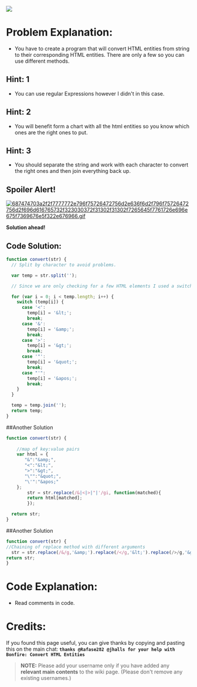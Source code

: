 ![](http://i.imgur.com/g7sWL1I.jpg)

# Problem Explanation:
- You have to create a program that will convert HTML entities from string to their corresponding HTML entities. There are only a few so you can use different methods.

## Hint: 1
- You can use regular Expressions however I didn't in this case.

## Hint: 2
- You will benefit form a chart with all the html entities so you know which ones are the right ones to put.

## Hint: 3
- You should separate the string and work with each character to convert the right ones and then join everything back up.

## Spoiler Alert!
[![687474703a2f2f7777772e796f75726472756d2e636f6d2f796f75726472756d2f696d616765732f323030372f31302f31302f7265645f7761726e696e675f7369676e5f322e676966.gif](https://files.gitter.im/FreeCodeCamp/Wiki/nlOm/thumb/687474703a2f2f7777772e796f75726472756d2e636f6d2f796f75726472756d2f696d616765732f323030372f31302f31302f7265645f7761726e696e675f7369676e5f322e676966.gif)](https://files.gitter.im/FreeCodeCamp/Wiki/nlOm/687474703a2f2f7777772e796f75726472756d2e636f6d2f796f75726472756d2f696d616765732f323030372f31302f31302f7265645f7761726e696e675f7369676e5f322e676966.gif)

**Solution ahead!**

## Code Solution:

```js
function convert(str) {
  // Split by character to avoid problems.

  var temp = str.split('');

  // Since we are only checking for a few HTML elements I used a switch

  for (var i = 0; i < temp.length; i++) {
    switch (temp[i]) {
      case '<':
        temp[i] = '&lt;';
        break;
      case '&':
        temp[i] = '&amp;';
        break;
      case '>':
        temp[i] = '&gt;';
        break;
      case '"':
        temp[i] = '&quot;';
        break;
      case "'":
        temp[i] = '&apos;';
        break;
    }
  }

  temp = temp.join('');
  return temp;
}
```

##Another Solution
```js
function convert(str) {
    
    //map of key:value pairs
    var html = {
       "&":"&amp;",
       "<":"&lt;",
       ">":"&gt;",
       "\"":"&quot;",
       "\'":"&apos;"
    };
        str = str.replace(/&|<|>|"|'/gi, function(matched){
        return html[matched];
        });

  return str;
}
```
##Another Solution
```js
function convert(str) {
//Chaining of replace method with different arguments
  str = str.replace(/&/g,'&amp;').replace(/</g,'&lt;').replace(/>/g,'&gt;').replace(/"/g,'&quot;').replace(/'/g,'&apos;');
return str;
}
```
# Code Explanation:
- Read comments in code.

# Credits:
If you found this page useful, you can give thanks by copying and pasting this on the main chat:  **`thanks @Rafase282 @jhalls for your help with Bonfire: Convert HTML Entities`**

> **NOTE:** Please add your username only if you have added any **relevant main contents** to the wiki page. (Please don't remove any existing usernames.)
